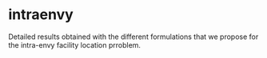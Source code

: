 # intraenvy
Detailed results obtained with the different formulations that we propose for the intra-envy facility location prroblem.
